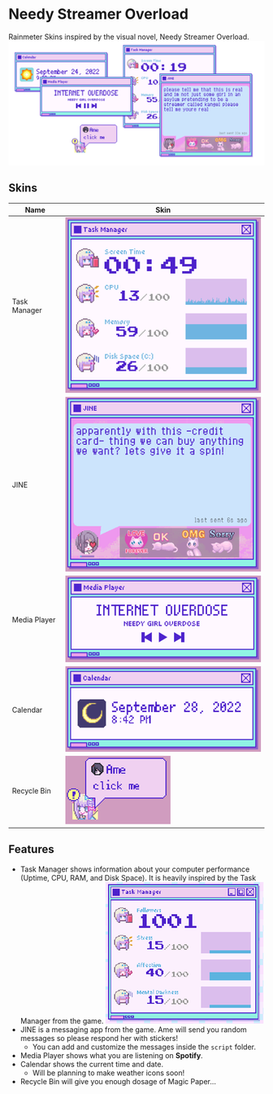 # Needy Streamer Overload
Rainmeter Skins inspired by the visual novel, Needy Streamer Overload.
![Features](Preview/Features.png)

## Skins
|Name|Skin|
|-|-|
|Task Manager|![Task Manager](Preview/Task%20Manager.png)|
|JINE|![JINE](Preview/JINE.png)
|Media Player|![Media Player](Preview/Media%20Player.png)
|Calendar|![Calendar](Preview/Calendar.png)|
|Recycle Bin|![Recycle Bin](Preview/Recycle%20Bin.png)

## Features
- Task Manager shows information about your computer performance (Uptime, CPU, RAM, and Disk Space). It is heavily inspired by the Task Manager from the game. ![Task Manager from Game](Preview/Task%20Manager%20Game.png)
- JINE is a messaging app from the game. Ame will send you random messages so please respond her with stickers!
  - You can add and customize the messages inside the `script` folder.
- Media Player shows what you are listening on **Spotify**.
- Calendar shows the current time and date.
  - Will be planning to make weather icons soon!
- Recycle Bin will give you enough dosage of Magic Paper...